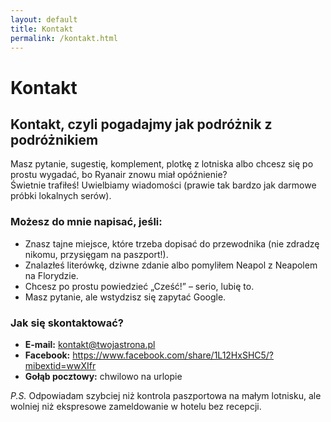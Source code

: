 ```yaml
---
layout: default
title: Kontakt
permalink: /kontakt.html
---
```


# Kontakt

<section id="kontakt">
  <h2>Kontakt, czyli pogadajmy jak podróżnik z podróżnikiem</h2>
  <p>
    Masz pytanie, sugestię, komplement, plotkę z lotniska albo chcesz się po prostu wygadać, bo Ryanair znowu miał opóźnienie?<br>
    Świetnie trafiłeś! Uwielbiamy wiadomości (prawie tak bardzo jak darmowe próbki lokalnych serów).
  </p>

  <h3>Możesz do mnie napisać, jeśli:</h3>
  <ul>
    <li>Znasz tajne miejsce, które trzeba dopisać do przewodnika (nie zdradzę nikomu, przysięgam na paszport!).</li>
    <li>Znalazłeś literówkę, dziwne zdanie albo pomyliłem Neapol z Neapolem na Florydzie.</li>
    <li>Chcesz po prostu powiedzieć „Cześć!” – serio, lubię to.</li>
    <li>Masz pytanie, ale wstydzisz się zapytać Google.</li>
  </ul>

  <h3>Jak się skontaktować?</h3>
  <ul>
    <li><strong>E-mail:</strong> <a href="mailtowalizkaplanow@gmail.com">kontakt@twojastrona.pl</a></li>
    <li><strong>Facebook:</strong> <a href="#">https://www.facebook.com/share/1L12HxSHC5/?mibextid=wwXIfr</a></li>
    <li><strong>Gołąb pocztowy:</strong> chwilowo na urlopie</li>
  </ul>

  <p><em>P.S.</em> Odpowiadam szybciej niż kontrola paszportowa na małym lotnisku, ale wolniej niż ekspresowe zameldowanie w hotelu bez recepcji.</p>
</section>
